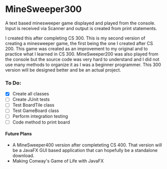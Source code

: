 # MineSweeper300
A text based minesweeper game displayed and played from the console.  Input is received via Scanner and output is created from print statements.

I created this after completing CS 300. This is my second version of creating a minesweeper game, the first being the one I created after CS 200. This game was created as an improvement to my original and to practice what I learned in CS 300. MineSweeper200 was also played from the console but the source code was very hard to understand and I did not use many methods to organize it as I was a beginner programmer. This 300 version will be designed better and be an actual project.

### To Do:
- [x] Create all classes
- [ ] Create JUnit tests
- [ ] Test BoardTile class
- [ ] Test GameBoard class
- [ ] Perform integration testing
- [ ] Code method to print board

#### Future Plans
- A MineSweeper400 version after completeting CS 400. That version will be a JavaFX GUI based application that can hopefully be a standalone download.
- Making Conway's Game of Life with JavaFX
